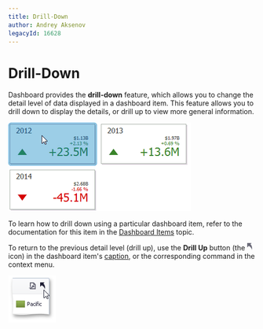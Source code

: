 ```yaml
---
title: Drill-Down
author: Andrey Aksenov
legacyId: 16628
---
```

# Drill-Down
Dashboard provides the **drill-down** feature, which allows you to change the detail level of data displayed in a dashboard item. This feature allows you to drill down to display the details, or drill up to view more general information.

![Anim_Cards_DrillDown](../../../images/img19995.gif)

To learn how to drill down using a particular dashboard item, refer to the documentation for this item in the [Dashboard Items](../dashboard-items.md) topic.

To return to the previous detail level (drill up), use the **Drill Up** button (the ![DrillDown_DrillUpArrow](../../../images/img18627.png) icon) in the dashboard item's [caption](dashboard-layout.md), or the corresponding command in the context menu.

![Chart_Interactivity_DrillUp](../../../images/img19460.png)
